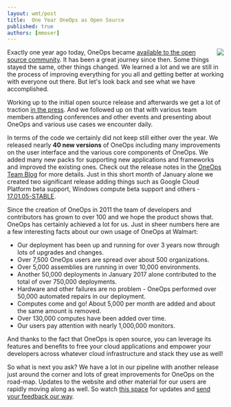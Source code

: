 ```yaml
---
layout: wmt/post
title:  One Year OneOps as Open Source
published: true
authors: [mmoser]
---
```


<img src="/assets/img/blog/one-year-birthday.jpg" align="right"/>

Exactly one year ago today, OneOps became
[available to the open source community](http://www.walmartlabs.com/2016/01/oneops-now-available/). It has been a great
journey since then. Some things stayed the same, other things changed. We learned a lot and we are still in the process
of improving everything for you all and getting better at working with everyone out there. But let's look back and see
what we have accomplished.

Working up to the initial open source release and afterwards we get a lot of traction
[in the press](/general/in-the-press.html). And we followed up on that with various team members attending conferences
and other events and presenting about OneOps and various use cases we encounter daily.

<!--more-->

In terms of the code we certainly did not keep still either over the year. We released nearly __40 new versions__
of OneOps including many improvements on the user interface and the various core components of OneOps. We added
many new packs for supporting new applications and frameworks and improved the existing ones. Check out the
release notes in the [OneOps Team Blog](./index.html) for more details. Just in this short month of January alone we
created two significant release adding things such as Google Cloud Platform beta support, Windows compute beta
support and others - [17.01.05-STABLE](./2017-01-05-oneops-release-170105stable.html).

Since the creation of OneOps in 2011 the team of developers and contributors has grown to over 100 and we hope the
product shows that. OneOps has certainly achieved a lot for us. Just in sheer numbers here are a few interesting
facts about our own usage of OneOps at Walmart:

- Our deployment has been up and running for over 3 years now through lots of upgrades and changes.
- Over 7,500 OneOps users are spread over about 500 organizations.
- Over 5,000 assemblies are running in over 10,000 environments.
- Another 50,000 deployments in January 2017 alone contributed to the total of over 750,000 deployments.
- Hardware and other failures are no problem - OneOps performed over 50,000 automated repairs in our deployment.
- Computes come and go! About 5,000 per month are added and about the same amount is removed.
- Over 130,000 computes have been added over time.
- Our users pay attention with nearly 1,000,000 monitors.

And thanks to the fact that OneOps is open source, you can leverage its features and benefits to free your cloud
applications and empower your developers across whatever cloud infrastructure and stack they use as well!

So what is next you ask? We have a lot in our pipeline with another release just around the corner and lots of
great improvements for OneOps on the road-map. Updates to the website and other material for our users are rapidly
moving along as well. So watch [this space](./index.html) for updates and
[send your feedback our way](http://oneops.com/general/contribute.html).
